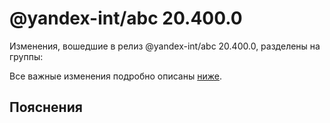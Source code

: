 # @yandex-int/abc 20.400.0

<!-- ЧЕЛОВЕЧЕСКОЕ ВСТУПЛЕНИЕ -->

Изменения, вошедшие в релиз @yandex-int/abc 20.400.0, разделены на группы:

Все важные изменения подробно описаны [ниже](#Пояснения).

## Пояснения

